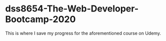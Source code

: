 # dss8654-The-Web-Developer-Bootcamp-2020
This is where I save my progress for the aforementioned course on Udemy.
